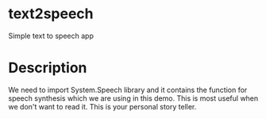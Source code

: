 # text2speech
Simple text to speech app

# Description
We need to import System.Speech library and it contains the function for speech synthesis which we are using in this demo. This is most useful when we don't want to read it. This is your personal story teller.
